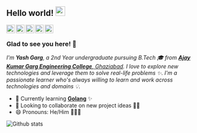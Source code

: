 ## Hello world! <img src="https://raw.githubusercontent.com/iampavangandhi/iampavangandhi/master/gifs/Hi.gif" width="25px"></h2>

<a href="https://twitter.com/yashgarg1803">
  <img align="left" alt="Yash's Twitter" width="22px" src="https://cdn.jsdelivr.net/npm/simple-icons@v3/icons/twitter.svg" />
</a>
<a href="https://www.linkedin.com/in/yash-garg-716a63164/">
  <img align="left" alt="Yash's Linkdein" width="22px" src="https://cdn.jsdelivr.net/npm/simple-icons@v3/icons/linkedin.svg" />
</a>
<a href="https://github.com/Yash-Garg">
  <img align="left" alt="Yash's Github" width="22px" src="https://cdn.jsdelivr.net/npm/simple-icons@v3/icons/github.svg" />
</a>
<a href="https://t.me/smart_geek">
  <img align="left" alt="Yash's Telegram" width="22px" src="https://cdn.jsdelivr.net/npm/simple-icons@v3/icons/telegram.svg" />
</a>
<a href="https://instagram.com/_professional_noob_/">
  <img align="left" alt="Yash's Instagram" width="22px" src="https://cdn.jsdelivr.net/npm/simple-icons@v3/icons/instagram.svg" />
</a>
<br />

### Glad to see you here! 🤩
<p>
  <i>I'm <b>Yash Garg</b>, a 2nd Year undergraduate pursuing B.Tech 🎓 from <a href="https://www.akgec.ac.in/"> <b>Ajay Kumar Garg Engineering College</b>, Ghaziabad</a>. 
  I love to explore new technologies and leverage them to solve real-life problems ✨.
  I'm a passionate learner who's always willing to learn and work across technologies and domains 💡.</i>
</p>

- 🌱 Currently learning [**Golang**](https://golang.org/) ✨
- 👯 Looking to collaborate on new project ideas 👨‍💻
- 😄 Pronouns: He/Him 🙍🏻‍♂️

![Github stats](https://github-readme-stats.vercel.app/api?username=Yash-Garg&count_private=true&show_icons=true&theme=dark&hide_border=true)
